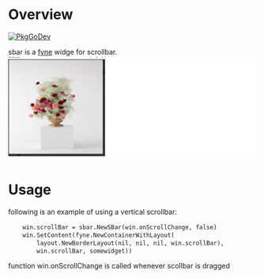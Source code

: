 # Overview
[![PkgGoDev](https://pkg.go.dev/badge/github.com/hujun-open/sbar)](https://pkg.go.dev/github.com/hujun-open/sbar)

sbar is a [fyne](https://fyne.io/) widge for scrollbar. 
![example](screenshoot.png)

# Usage
following is an example of using a vertical scrollbar:
```
	win.scrollBar = sbar.NewSBar(win.onScrollChange, false)
	win.SetContent(fyne.NewContainerWithLayout(
		layout.NewBorderLayout(nil, nil, nil, win.scrollBar),
		win.scrollBar, somewidget))
```
function win.onScrollChange is called whenever scollbar is dragged
